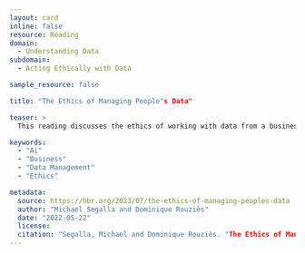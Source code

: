```yaml
---
layout: card
inline: false
resource: Reading
domain:
  - Understanding Data
subdomain:
  - Acting Ethically with Data

sample_resource: false

title: "The Ethics of Managing People"s Data"

teaser: >
  This reading discusses the ethics of working with data from a business perspective and describes 5 key principles of ethical data handling: provenance, purpose, protection, privacy, and preparation.

keywords:
  - "Ai"
  - "Business"
  - "Data Management"
  - "Ethics"

metadata:
  source: https://hbr.org/2023/07/the-ethics-of-managing-peoples-data
  author: "Michael Segalla and Dominique Rouziès"
  date: "2022-05-22"
  license: 
  citation: "Segalla, Michael and Dominique Rouziès. "The Ethics of Managing People"s Data." Harvard Business Review. 01 July 2023. https://hbr.org/2023/07/the-ethics-of-managing-peoples-data. Accessed on 26 July 2024."
---
```

